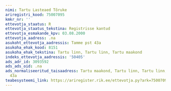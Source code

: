 ```yaml
---
nimi: Tartu Lasteaed Tõruke
ariregistri_kood: 75007095
kmkr_nr: ''
ettevotja_staatus: R
ettevotja_staatus_tekstina: Registrisse kantud
ettevotja_esmakande_kpv: 03.08.2000
ettevotja_aadress: .na
asukoht_ettevotja_aadressis: Tamme pst 43a
asukoha_ehak_kood: 8151
asukoha_ehak_tekstina: Tartu linn, Tartu linn, Tartu maakond
indeks_ettevotja_aadressis: '50405'
ads_adr_id: 3093592
ads_ads_oid: .na
ads_normaliseeritud_taisaadress: Tartu maakond, Tartu linn, Tartu linn, Tamme pst
  43a
teabesysteemi_link: https://ariregister.rik.ee/ettevotja.py?ark=75007095&ref=rekvisiidid
---
```

